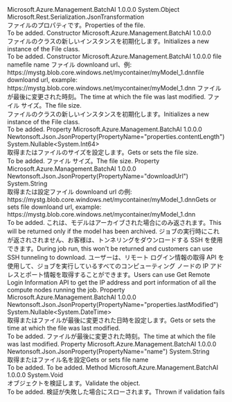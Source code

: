 <Type Name="File" FullName="Microsoft.Azure.Management.BatchAI.Models.File">
  <TypeSignature Language="C#" Value="public class File" />
  <TypeSignature Language="ILAsm" Value=".class public auto ansi beforefieldinit File extends System.Object" />
  <TypeSignature Language="DocId" Value="T:Microsoft.Azure.Management.BatchAI.Models.File" />
  <TypeSignature Language="VB.NET" Value="Public Class File" />
  <TypeSignature Language="F#" Value="type File = class" />
  <AssemblyInfo>
    <AssemblyName>Microsoft.Azure.Management.BatchAI</AssemblyName>
    <AssemblyVersion>1.0.0.0</AssemblyVersion>
  </AssemblyInfo>
  <Base>
    <BaseTypeName>System.Object</BaseTypeName>
  </Base>
  <Interfaces />
  <Attributes>
    <Attribute>
      <AttributeName>Microsoft.Rest.Serialization.JsonTransformation</AttributeName>
    </Attribute>
  </Attributes>
  <Docs>
    <summary>
            <span data-ttu-id="01991-101">ファイルのプロパティです。</span><span class="sxs-lookup"><span data-stu-id="01991-101">Properties of the file.</span></span>
            </summary>
    <remarks>To be added.</remarks>
  </Docs>
  <Members>
    <Member MemberName=".ctor">
      <MemberSignature Language="C#" Value="public File ();" />
      <MemberSignature Language="ILAsm" Value=".method public hidebysig specialname rtspecialname instance void .ctor() cil managed" />
      <MemberSignature Language="DocId" Value="M:Microsoft.Azure.Management.BatchAI.Models.File.#ctor" />
      <MemberSignature Language="VB.NET" Value="Public Sub New ()" />
      <MemberType>Constructor</MemberType>
      <AssemblyInfo>
        <AssemblyName>Microsoft.Azure.Management.BatchAI</AssemblyName>
        <AssemblyVersion>1.0.0.0</AssemblyVersion>
      </AssemblyInfo>
      <Parameters />
      <Docs>
        <summary>
            <span data-ttu-id="01991-102">ファイルのクラスの新しいインスタンスを初期化します。</span><span class="sxs-lookup"><span data-stu-id="01991-102">Initializes a new instance of the File class.</span></span>
            </summary>
        <remarks>To be added.</remarks>
      </Docs>
    </Member>
    <Member MemberName=".ctor">
      <MemberSignature Language="C#" Value="public File (string name, string downloadUrl, Nullable&lt;DateTime&gt; lastModified = null, Nullable&lt;long&gt; contentLength = null);" />
      <MemberSignature Language="ILAsm" Value=".method public hidebysig specialname rtspecialname instance void .ctor(string name, string downloadUrl, valuetype System.Nullable`1&lt;valuetype System.DateTime&gt; lastModified, valuetype System.Nullable`1&lt;int64&gt; contentLength) cil managed" />
      <MemberSignature Language="DocId" Value="M:Microsoft.Azure.Management.BatchAI.Models.File.#ctor(System.String,System.String,System.Nullable{System.DateTime},System.Nullable{System.Int64})" />
      <MemberSignature Language="VB.NET" Value="Public Sub New (name As String, downloadUrl As String, Optional lastModified As Nullable(Of DateTime) = null, Optional contentLength As Nullable(Of Long) = null)" />
      <MemberSignature Language="F#" Value="new Microsoft.Azure.Management.BatchAI.Models.File : string * string * Nullable&lt;DateTime&gt; * Nullable&lt;int64&gt; -&gt; Microsoft.Azure.Management.BatchAI.Models.File" Usage="new Microsoft.Azure.Management.BatchAI.Models.File (name, downloadUrl, lastModified, contentLength)" />
      <MemberType>Constructor</MemberType>
      <AssemblyInfo>
        <AssemblyName>Microsoft.Azure.Management.BatchAI</AssemblyName>
        <AssemblyVersion>1.0.0.0</AssemblyVersion>
      </AssemblyInfo>
      <Parameters>
        <Parameter Name="name" Type="System.String" />
        <Parameter Name="downloadUrl" Type="System.String" />
        <Parameter Name="lastModified" Type="System.Nullable&lt;System.DateTime&gt;" />
        <Parameter Name="contentLength" Type="System.Nullable&lt;System.Int64&gt;" />
      </Parameters>
      <Docs>
        <param name="name"><span data-ttu-id="01991-103">file name</span><span class="sxs-lookup"><span data-stu-id="01991-103">file name</span></span></param>
        <param name="downloadUrl"><span data-ttu-id="01991-104">ファイル downloand url、例: https://mystg.blob.core.windows.net/mycontainer/myModel_1.dnn</span><span class="sxs-lookup"><span data-stu-id="01991-104">file downloand url, example: https://mystg.blob.core.windows.net/mycontainer/myModel_1.dnn</span></span></param>
        <param name="lastModified"><span data-ttu-id="01991-105">ファイルが最後に変更された時刻。</span><span class="sxs-lookup"><span data-stu-id="01991-105">The time at which the file was last modified.</span></span></param>
        <param name="contentLength"><span data-ttu-id="01991-106">ファイル サイズ。</span><span class="sxs-lookup"><span data-stu-id="01991-106">The file size.</span></span></param>
        <summary>
            <span data-ttu-id="01991-107">ファイルのクラスの新しいインスタンスを初期化します。</span><span class="sxs-lookup"><span data-stu-id="01991-107">Initializes a new instance of the File class.</span></span>
            </summary>
        <remarks>To be added.</remarks>
      </Docs>
    </Member>
    <Member MemberName="ContentLength">
      <MemberSignature Language="C#" Value="public Nullable&lt;long&gt; ContentLength { get; set; }" />
      <MemberSignature Language="ILAsm" Value=".property instance valuetype System.Nullable`1&lt;int64&gt; ContentLength" />
      <MemberSignature Language="DocId" Value="P:Microsoft.Azure.Management.BatchAI.Models.File.ContentLength" />
      <MemberSignature Language="VB.NET" Value="Public Property ContentLength As Nullable(Of Long)" />
      <MemberSignature Language="F#" Value="member this.ContentLength : Nullable&lt;int64&gt; with get, set" Usage="Microsoft.Azure.Management.BatchAI.Models.File.ContentLength" />
      <MemberType>Property</MemberType>
      <AssemblyInfo>
        <AssemblyName>Microsoft.Azure.Management.BatchAI</AssemblyName>
        <AssemblyVersion>1.0.0.0</AssemblyVersion>
      </AssemblyInfo>
      <Attributes>
        <Attribute>
          <AttributeName>Newtonsoft.Json.JsonProperty(PropertyName="properties.contentLength")</AttributeName>
        </Attribute>
      </Attributes>
      <ReturnValue>
        <ReturnType>System.Nullable&lt;System.Int64&gt;</ReturnType>
      </ReturnValue>
      <Docs>
        <summary>
            <span data-ttu-id="01991-108">取得またはファイルのサイズを設定します。</span><span class="sxs-lookup"><span data-stu-id="01991-108">Gets or sets the file size.</span></span>
            </summary>
        <value>To be added.</value>
        <remarks>
            <span data-ttu-id="01991-109">ファイル サイズ。</span><span class="sxs-lookup"><span data-stu-id="01991-109">The file size.</span></span>
            </remarks>
      </Docs>
    </Member>
    <Member MemberName="DownloadUrl">
      <MemberSignature Language="C#" Value="public string DownloadUrl { get; set; }" />
      <MemberSignature Language="ILAsm" Value=".property instance string DownloadUrl" />
      <MemberSignature Language="DocId" Value="P:Microsoft.Azure.Management.BatchAI.Models.File.DownloadUrl" />
      <MemberSignature Language="VB.NET" Value="Public Property DownloadUrl As String" />
      <MemberSignature Language="F#" Value="member this.DownloadUrl : string with get, set" Usage="Microsoft.Azure.Management.BatchAI.Models.File.DownloadUrl" />
      <MemberType>Property</MemberType>
      <AssemblyInfo>
        <AssemblyName>Microsoft.Azure.Management.BatchAI</AssemblyName>
        <AssemblyVersion>1.0.0.0</AssemblyVersion>
      </AssemblyInfo>
      <Attributes>
        <Attribute>
          <AttributeName>Newtonsoft.Json.JsonProperty(PropertyName="downloadUrl")</AttributeName>
        </Attribute>
      </Attributes>
      <ReturnValue>
        <ReturnType>System.String</ReturnType>
      </ReturnValue>
      <Docs>
        <summary>
            <span data-ttu-id="01991-110">取得または設定ファイル downloand url の例: https://mystg.blob.core.windows.net/mycontainer/myModel_1.dnn</span><span class="sxs-lookup"><span data-stu-id="01991-110">Gets or sets file downloand url, example: https://mystg.blob.core.windows.net/mycontainer/myModel_1.dnn</span></span>
            </summary>
        <value>To be added.</value>
        <remarks>
            <span data-ttu-id="01991-111">これは、モデルはアーカイブされた場合にのみ返されます。</span><span class="sxs-lookup"><span data-stu-id="01991-111">This will be returned only if the model has been archived.</span></span> <span data-ttu-id="01991-112">ジョブの実行時にこれが返されされません、お客様は、トンネリングをダウンロードする SSH を使用できます。</span><span class="sxs-lookup"><span data-stu-id="01991-112">During job run, this won't be returned and customers can use SSH tunneling to download.</span></span> <span data-ttu-id="01991-113">ユーザーは、リモート ログイン情報の取得 API を使用して、ジョブを実行しているすべてのコンピューティング ノードの IP アドレスとポート情報を取得することができます。</span><span class="sxs-lookup"><span data-stu-id="01991-113">Users can use Get Remote Login Information API to get the IP address and port information of all the compute nodes running the job.</span></span>
            </remarks>
      </Docs>
    </Member>
    <Member MemberName="LastModified">
      <MemberSignature Language="C#" Value="public Nullable&lt;DateTime&gt; LastModified { get; set; }" />
      <MemberSignature Language="ILAsm" Value=".property instance valuetype System.Nullable`1&lt;valuetype System.DateTime&gt; LastModified" />
      <MemberSignature Language="DocId" Value="P:Microsoft.Azure.Management.BatchAI.Models.File.LastModified" />
      <MemberSignature Language="VB.NET" Value="Public Property LastModified As Nullable(Of DateTime)" />
      <MemberSignature Language="F#" Value="member this.LastModified : Nullable&lt;DateTime&gt; with get, set" Usage="Microsoft.Azure.Management.BatchAI.Models.File.LastModified" />
      <MemberType>Property</MemberType>
      <AssemblyInfo>
        <AssemblyName>Microsoft.Azure.Management.BatchAI</AssemblyName>
        <AssemblyVersion>1.0.0.0</AssemblyVersion>
      </AssemblyInfo>
      <Attributes>
        <Attribute>
          <AttributeName>Newtonsoft.Json.JsonProperty(PropertyName="properties.lastModified")</AttributeName>
        </Attribute>
      </Attributes>
      <ReturnValue>
        <ReturnType>System.Nullable&lt;System.DateTime&gt;</ReturnType>
      </ReturnValue>
      <Docs>
        <summary>
            <span data-ttu-id="01991-114">取得またはファイルが最後に変更された日時を設定します。</span><span class="sxs-lookup"><span data-stu-id="01991-114">Gets or sets the time at which the file was last modified.</span></span>
            </summary>
        <value>To be added.</value>
        <remarks>
            <span data-ttu-id="01991-115">ファイルが最後に変更された時刻。</span><span class="sxs-lookup"><span data-stu-id="01991-115">The time at which the file was last modified.</span></span>
            </remarks>
      </Docs>
    </Member>
    <Member MemberName="Name">
      <MemberSignature Language="C#" Value="public string Name { get; set; }" />
      <MemberSignature Language="ILAsm" Value=".property instance string Name" />
      <MemberSignature Language="DocId" Value="P:Microsoft.Azure.Management.BatchAI.Models.File.Name" />
      <MemberSignature Language="VB.NET" Value="Public Property Name As String" />
      <MemberSignature Language="F#" Value="member this.Name : string with get, set" Usage="Microsoft.Azure.Management.BatchAI.Models.File.Name" />
      <MemberType>Property</MemberType>
      <AssemblyInfo>
        <AssemblyName>Microsoft.Azure.Management.BatchAI</AssemblyName>
        <AssemblyVersion>1.0.0.0</AssemblyVersion>
      </AssemblyInfo>
      <Attributes>
        <Attribute>
          <AttributeName>Newtonsoft.Json.JsonProperty(PropertyName="name")</AttributeName>
        </Attribute>
      </Attributes>
      <ReturnValue>
        <ReturnType>System.String</ReturnType>
      </ReturnValue>
      <Docs>
        <summary>
            <span data-ttu-id="01991-116">取得またはファイル名を設定</span><span class="sxs-lookup"><span data-stu-id="01991-116">Gets or sets file name</span></span>
            </summary>
        <value>To be added.</value>
        <remarks>To be added.</remarks>
      </Docs>
    </Member>
    <Member MemberName="Validate">
      <MemberSignature Language="C#" Value="public virtual void Validate ();" />
      <MemberSignature Language="ILAsm" Value=".method public hidebysig newslot virtual instance void Validate() cil managed" />
      <MemberSignature Language="DocId" Value="M:Microsoft.Azure.Management.BatchAI.Models.File.Validate" />
      <MemberSignature Language="VB.NET" Value="Public Overridable Sub Validate ()" />
      <MemberSignature Language="F#" Value="abstract member Validate : unit -&gt; unit&#xA;override this.Validate : unit -&gt; unit" Usage="file.Validate " />
      <MemberType>Method</MemberType>
      <AssemblyInfo>
        <AssemblyName>Microsoft.Azure.Management.BatchAI</AssemblyName>
        <AssemblyVersion>1.0.0.0</AssemblyVersion>
      </AssemblyInfo>
      <ReturnValue>
        <ReturnType>System.Void</ReturnType>
      </ReturnValue>
      <Parameters />
      <Docs>
        <summary>
            <span data-ttu-id="01991-117">オブジェクトを検証します。</span><span class="sxs-lookup"><span data-stu-id="01991-117">Validate the object.</span></span>
            </summary>
        <remarks>To be added.</remarks>
        <exception cref="T:Microsoft.Rest.ValidationException">
            <span data-ttu-id="01991-118">検証が失敗した場合にスローされます。</span><span class="sxs-lookup"><span data-stu-id="01991-118">Thrown if validation fails</span></span>
            </exception>
      </Docs>
    </Member>
  </Members>
</Type>
